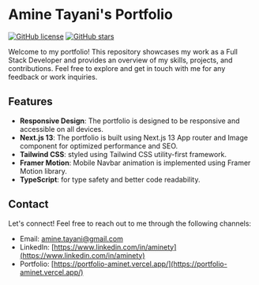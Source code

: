 # Amine Tayani's Portfolio

[![GitHub license](https://img.shields.io/badge/license-MIT-blue.svg)](https://github.com/amine-tayani/portfolio/blob/main/LICENSE)
[![GitHub stars](https://img.shields.io/github/stars/amine-tayani/portfolio)](https://github.com/amine-tayani/portfolio/stargazers)

Welcome to my portfolio! This repository showcases my work as a Full Stack Developer and provides an overview of my skills, projects, and contributions. Feel free to explore and get in touch with me for any feedback or work inquiries.

## Features

- **Responsive Design**: The portfolio is designed to be responsive and accessible on all devices.
- **Next.js 13**: The portfolio is built using Next.js 13 App router and Image component for optimized performance and SEO.
- **Tailwind CSS**: styled using Tailwind CSS utility-first framework.
- **Framer Motion**: Mobile Navbar animation is implemented using Framer Motion library.
- **TypeScript**: for type safety and better code readability.

## Contact

Let's connect! Feel free to reach out to me through the following channels:

- Email: [amine.tayani@gmail.com](mailto:your-email@example.com)
- LinkedIn: [https://www.linkedin.com/in/aminety](https://www.linkedin.com/in/aminety)
- Portfolio: [https://portfolio-aminet.vercel.app/](https://portfolio-aminet.vercel.app/)
